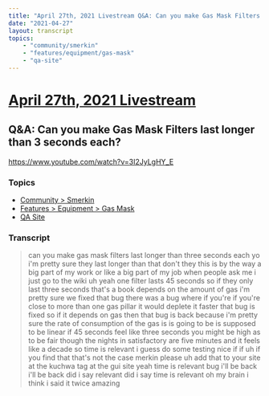 ```yaml
---
title: "April 27th, 2021 Livestream Q&A: Can you make Gas Mask Filters last longer than 3 seconds each?"
date: "2021-04-27"
layout: transcript
topics:
    - "community/smerkin"
    - "features/equipment/gas-mask"
    - "qa-site"
---
```

# [April 27th, 2021 Livestream](../2021-04-27.md)
## Q&A: Can you make Gas Mask Filters last longer than 3 seconds each?
https://www.youtube.com/watch?v=3I2JyLgHY_E

### Topics
* [Community > Smerkin](../topics/community/smerkin.md)
* [Features > Equipment > Gas Mask](../topics/features/equipment/gas-mask.md)
* [QA Site](../topics/qa-site.md)

### Transcript

> can you make gas mask filters last longer than three seconds each yo i'm pretty sure they last longer than that don't they this is by the way a big part of my work or like a big part of my job when people ask me i just go to the wiki uh yeah one filter lasts 45 seconds so if they only last three seconds that's a book depends on the amount of gas i'm pretty sure we fixed that bug there was a bug where if you're if you're close to more than one gas pillar it would deplete it faster that bug is fixed so if it depends on gas then that bug is back because i'm pretty sure the rate of consumption of the gas is is going to be is supposed to be linear if 45 seconds feel like three seconds you might be high as to be fair though the nights in satisfactory are five minutes and it feels like a decade so time is relevant i guess do some testing nice if if uh if you find that that's not the case merkin please uh add that to your site at the kuchwa tag at the gui site yeah time is relevant bug i'll be back i'll be back did i say relevant did i say time is relevant oh my brain i think i said it twice amazing
